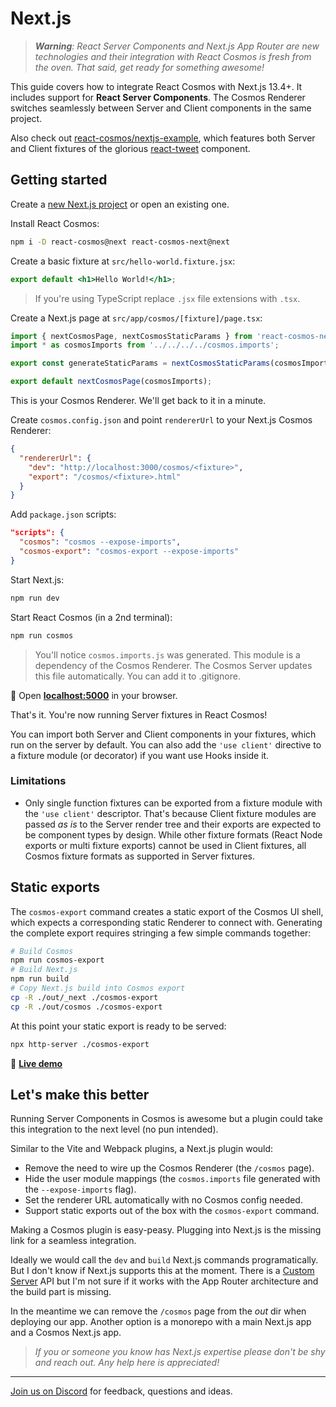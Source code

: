# Next.js

> _**Warning**: React Server Components and Next.js App Router are new technologies and their integration with React Cosmos is fresh from the oven. That said, get ready for something awesome!_

This guide covers how to integrate React Cosmos with Next.js 13.4+. It includes support for **React Server Components**. The Cosmos Renderer switches seamlessly between Server and Client components in the same project.

Also check out [react-cosmos/nextjs-example](https://github.com/react-cosmos/nextjs-example), which features both Server and Client fixtures of the glorious [react-tweet](https://github.com/vercel-labs/react-tweet) component.

## Getting started

Create a [new Next.js project](https://nextjs.org/docs/getting-started/installation) or open an existing one.

Install React Cosmos:

```bash
npm i -D react-cosmos@next react-cosmos-next@next
```

Create a basic fixture at `src/hello-world.fixture.jsx`:

```jsx
export default <h1>Hello World!</h1>;
```

> If you're using TypeScript replace `.jsx` file extensions with `.tsx`.

Create a Next.js page at `src/app/cosmos/[fixture]/page.tsx`:

```jsx
import { nextCosmosPage, nextCosmosStaticParams } from 'react-cosmos-next';
import * as cosmosImports from '../../../../cosmos.imports';

export const generateStaticParams = nextCosmosStaticParams(cosmosImports);

export default nextCosmosPage(cosmosImports);
```

This is your Cosmos Renderer. We'll get back to it in a minute.

Create `cosmos.config.json` and point `rendererUrl` to your Next.js Cosmos Renderer:

```json
{
  "rendererUrl": {
    "dev": "http://localhost:3000/cosmos/<fixture>",
    "export": "/cosmos/<fixture>.html"
  }
}
```

Add `package.json` scripts:

```json
"scripts": {
  "cosmos": "cosmos --expose-imports",
  "cosmos-export": "cosmos-export --expose-imports"
}
```

Start Next.js:

```bash
npm run dev
```

Start React Cosmos (in a 2nd terminal):

```bash
npm run cosmos
```

> You'll notice `cosmos.imports.js` was generated. This module is a dependency of the Cosmos Renderer. The Cosmos Server updates this file automatically. You can add it to .gitignore.

🚀 Open **[localhost:5000](http://localhost:5000)** in your browser.

That's it. You're now running Server fixtures in React Cosmos!

You can import both Server and Client components in your fixtures, which run on the server by default. You can also add the `'use client'` directive to a fixture module (or decorator) if you want use Hooks inside it.

### Limitations

- Only single function fixtures can be exported from a fixture module with the `'use client'` descriptor. That's because Client fixture modules are passed _as is_ to the Server render tree and their exports are expected to be component types by design. While other fixture formats (React Node exports or multi fixture exports) cannot be used in Client fixtures, all Cosmos fixture formats as supported in Server fixtures.

## Static exports

The `cosmos-export` command creates a static export of the Cosmos UI shell, which expects a corresponding static Renderer to connect with. Generating the complete export requires stringing a few simple commands together:

```bash
# Build Cosmos
npm run cosmos-export
# Build Next.js
npm run build
# Copy Next.js build into Cosmos export
cp -R ./out/_next ./cosmos-export
cp -R ./out/cosmos ./cosmos-export
```

At this point your static export is ready to be served:

```bash
npx http-server ./cosmos-export
```

👀 **[Live demo](https://cosmos-nextjs.vercel.app)**

## Let's make this better

Running Server Components in Cosmos is awesome but a plugin could take this integration to the next level (no pun intended).

Similar to the Vite and Webpack plugins, a Next.js plugin would:

- Remove the need to wire up the Cosmos Renderer (the `/cosmos` page).
- Hide the user module mappings (the `cosmos.imports` file generated with the `--expose-imports` flag).
- Set the renderer URL automatically with no Cosmos config needed.
- Support static exports out of the box with the `cosmos-export` command.

Making a Cosmos plugin is easy-peasy. Plugging into Next.js is the missing link for a seamless integration.

Ideally we would call the `dev` and `build` Next.js commands programatically. But I don't know if Next.js supports this at the moment. There is a [Custom Server](https://nextjs.org/docs/pages/building-your-application/configuring/custom-server) API but I'm not sure if it works with the App Router architecture and the build part is missing.

In the meantime we can remove the `/cosmos` page from the _out_ dir when deploying our app. Another option is a monorepo with a main Next.js app and a Cosmos Next.js app.

> _If you or someone you know has Next.js expertise please don't be shy and reach out. Any help here is appreciated!_

---

[Join us on Discord](https://discord.gg/3X95VgfnW5) for feedback, questions and ideas.
